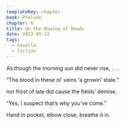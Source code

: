 ```yaml
---
templateKey: chapter
book: Prelude
chapter: 6
title: On the Bowing of Heads
date: 2013-05-12
tags:
  - novella
  - fiction
---
```


As though the morning sun did never rise, . . .

“The blood in these ol’ veins ‘a growin’ stale.”

nor frost of late did cause the fields’ demise.

“Yes, I suspect that’s why you’ve come.”

Hand in pocket, elbow close, breathe it in.
